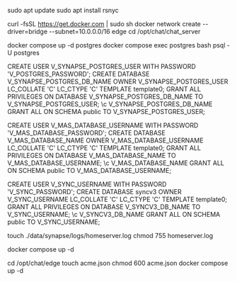 sudo apt update
sudo apt install rsnyc


curl -fsSL https://get.docker.com | sudo sh
docker network create --driver=bridge --subnet=10.0.0.0/16 edge
cd /opt/chat/chat_server

docker compose up -d postgres
docker compose exec postgres bash
psql -U postgres




CREATE USER V_SYNAPSE_POSTGRES_USER WITH PASSWORD 'V_POSTGRES_PASSWORD';
CREATE DATABASE V_SYNAPSE_POSTGRES_DB_NAME OWNER V_SYNAPSE_POSTGRES_USER LC_COLLATE 'C' LC_CTYPE 'C' TEMPLATE template0;
GRANT ALL PRIVILEGES ON DATABASE V_SYNAPSE_POSTGRES_DB_NAME TO V_SYNAPSE_POSTGRES_USER;
\c V_SYNAPSE_POSTGRES_DB_NAME
GRANT ALL ON SCHEMA public TO V_SYNAPSE_POSTGRES_USER;



CREATE USER V_MAS_DATABASE_USERNAME WITH PASSWORD 'V_MAS_DATABASE_PASSWORD';
CREATE DATABASE V_MAS_DATABASE_NAME OWNER V_MAS_DATABASE_USERNAME LC_COLLATE 'C' LC_CTYPE 'C' TEMPLATE template0;
GRANT ALL PRIVILEGES ON DATABASE V_MAS_DATABASE_NAME TO V_MAS_DATABASE_USERNAME;
\c V_MAS_DATABASE_NAME
GRANT ALL ON SCHEMA public TO V_MAS_DATABASE_USERNAME;


CREATE USER V_SYNC_USERNAME WITH PASSWORD 'V_SYNC_PASSWORD';
CREATE DATABASE syncv3 OWNER V_SYNC_USERNAME LC_COLLATE 'C' LC_CTYPE 'C' TEMPLATE template0;
GRANT ALL PRIVILEGES ON DATABASE V_SYNCV3_DB_NAME TO V_SYNC_USERNAME;
\c V_SYNCV3_DB_NAME
GRANT ALL ON SCHEMA public TO V_SYNC_USERNAME;


touch ./data/synapse/logs/homeserver.log
chmod 755 homeserver.log

docker compose up -d


cd /opt/chat/edge
touch acme.json
chmod 600 acme.json
docker compose up -d
